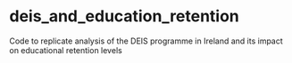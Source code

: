 # deis_and_education_retention
Code to replicate analysis of the DEIS programme in Ireland and its impact on educational retention levels
